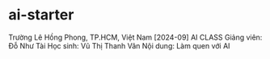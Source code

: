 # ai-starter
Trường Lê Hồng Phong, TP.HCM, Việt Nam
[2024-09] AI CLASS
Giảng viên: Đỗ Như Tài
Học sinh: Vũ Thị Thanh Vân
Nội dung: Làm quen với AI
